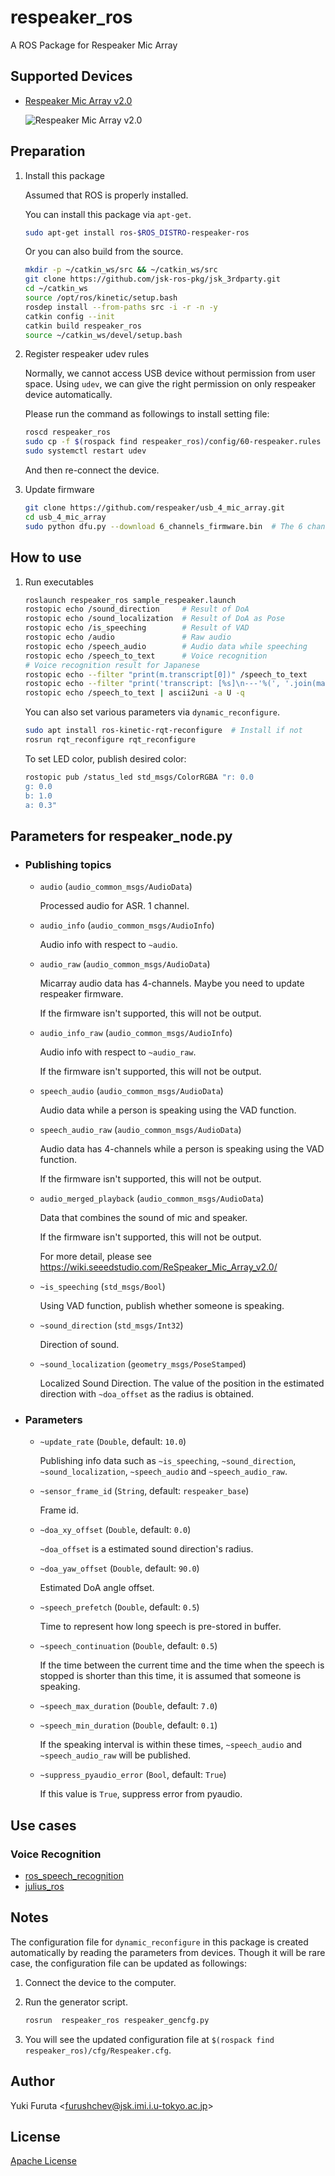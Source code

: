 respeaker_ros
=============

A ROS Package for Respeaker Mic Array


## Supported Devices

- [Respeaker Mic Array v2.0](http://wiki.seeedstudio.com/ReSpeaker_Mic_Array_v2.0/)

    ![Respeaker Mic Array v2.0](https://github.com/SeeedDocument/ReSpeaker_Mic_Array_V2/raw/master/img/Hardware%20Overview.png)

## Preparation

1. Install this package

    Assumed that ROS is properly installed.

    You can install this package via `apt-get`.

    ```bash
    sudo apt-get install ros-$ROS_DISTRO-respeaker-ros
    ```

    Or you can also build from the source.

    ```bash
    mkdir -p ~/catkin_ws/src && ~/catkin_ws/src
    git clone https://github.com/jsk-ros-pkg/jsk_3rdparty.git
    cd ~/catkin_ws
    source /opt/ros/kinetic/setup.bash
    rosdep install --from-paths src -i -r -n -y
    catkin config --init
    catkin build respeaker_ros
    source ~/catkin_ws/devel/setup.bash
    ```

1. Register respeaker udev rules

    Normally, we cannot access USB device without permission from user space.
    Using `udev`, we can give the right permission on only respeaker device automatically.

    Please run the command as followings to install setting file:

    ```bash
    roscd respeaker_ros
    sudo cp -f $(rospack find respeaker_ros)/config/60-respeaker.rules /etc/udev/rules.d/60-respeaker.rules
    sudo systemctl restart udev
    ```

    And then re-connect the device.

1. Update firmware

    ```bash
    git clone https://github.com/respeaker/usb_4_mic_array.git
    cd usb_4_mic_array
    sudo python dfu.py --download 6_channels_firmware.bin  # The 6 channels version 
    ```

## How to use

1. Run executables

    ```bash
    roslaunch respeaker_ros sample_respeaker.launch
    rostopic echo /sound_direction     # Result of DoA
    rostopic echo /sound_localization  # Result of DoA as Pose
    rostopic echo /is_speeching        # Result of VAD
    rostopic echo /audio               # Raw audio
    rostopic echo /speech_audio        # Audio data while speeching
    rostopic echo /speech_to_text      # Voice recognition
    # Voice recognition result for Japanese
    rostopic echo --filter "print(m.transcript[0])" /speech_to_text
    rostopic echo --filter "print('transcript: [%s]\n---'%(', '.join(map(str, m.transcript))))" /speech_to_text
    rostopic echo /speech_to_text | ascii2uni -a U -q
    ```

    You can also set various parameters via `dynamic_reconfigure`.

    ```bash
    sudo apt install ros-kinetic-rqt-reconfigure  # Install if not
    rosrun rqt_reconfigure rqt_reconfigure
    ```

    To set LED color, publish desired color:

    ```bash
    rostopic pub /status_led std_msgs/ColorRGBA "r: 0.0
    g: 0.0
    b: 1.0
    a: 0.3"
    ```

## Parameters for respeaker_node.py

  - ### Publishing topics

    - `audio` (`audio_common_msgs/AudioData`)

      Processed audio for ASR. 1 channel.

    - `audio_info` (`audio_common_msgs/AudioInfo`)

      Audio info with respect to `~audio`.

    - `audio_raw` (`audio_common_msgs/AudioData`)

      Micarray audio data has 4-channels. Maybe you need to update respeaker firmware.

      If the firmware isn't supported, this will not be output.

    - `audio_info_raw` (`audio_common_msgs/AudioInfo`)

      Audio info with respect to `~audio_raw`.

      If the firmware isn't supported, this will not be output.

    - `speech_audio` (`audio_common_msgs/AudioData`)

      Audio data while a person is speaking using the VAD function.

    - `speech_audio_raw` (`audio_common_msgs/AudioData`)

      Audio data has 4-channels while a person is speaking using the VAD function.

      If the firmware isn't supported, this will not be output.

    - `audio_merged_playback` (`audio_common_msgs/AudioData`)

      Data that combines the sound of mic and speaker.

      If the firmware isn't supported, this will not be output.

      For more detail, please see https://wiki.seeedstudio.com/ReSpeaker_Mic_Array_v2.0/

    - `~is_speeching` (`std_msgs/Bool`)

      Using VAD function, publish whether someone is speaking.

    - `~sound_direction` (`std_msgs/Int32`)

      Direction of sound.

    - `~sound_localization` (`geometry_msgs/PoseStamped`)

      Localized Sound Direction. The value of the position in the estimated direction with `~doa_offset` as the radius is obtained.

  - ### Parameters

    - `~update_rate` (`Double`, default: `10.0`)

      Publishing info data such as `~is_speeching`, `~sound_direction`, `~sound_localization`, `~speech_audio` and `~speech_audio_raw`.

    - `~sensor_frame_id` (`String`, default: `respeaker_base`)

      Frame id.

    - `~doa_xy_offset` (`Double`, default: `0.0`)

      `~doa_offset` is a estimated sound direction's radius.

    - `~doa_yaw_offset` (`Double`, default: `90.0`)

      Estimated DoA angle offset.

    - `~speech_prefetch` (`Double`, default: `0.5`)

      Time to represent how long speech is pre-stored in buffer.

    - `~speech_continuation` (`Double`, default: `0.5`)

      If the time between the current time and the time when the speech is stopped is shorter than this time,
      it is assumed that someone is speaking.

    - `~speech_max_duration` (`Double`, default: `7.0`)

    - `~speech_min_duration` (`Double`, default: `0.1`)

       If the speaking interval is within these times, `~speech_audio` and `~speech_audio_raw` will be published.

    - `~suppress_pyaudio_error` (`Bool`, default: `True`)

      If this value is `True`, suppress error from pyaudio.

## Use cases

### Voice Recognition

- [ros_speech_recognition](https://github.com/jsk-ros-pkg/jsk_3rdparty/tree/master/ros_speech_recognition)
- [julius_ros](http://wiki.ros.org/julius_ros)

## Notes

The configuration file for `dynamic_reconfigure` in this package is created automatically by reading the parameters from devices.
Though it will be rare case, the configuration file can be updated as followings:

1. Connect the device to the computer.
1. Run the generator script.

    ```bash
    rosrun  respeaker_ros respeaker_gencfg.py
    ```
1. You will see the updated configuration file at `$(rospack find respeaker_ros)/cfg/Respeaker.cfg`.


## Author

Yuki Furuta <<furushchev@jsk.imi.i.u-tokyo.ac.jp>>

## License

[Apache License](LICENSE)

